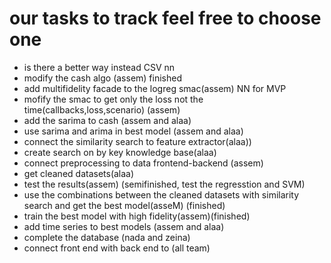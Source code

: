 # our tasks to track feel free to choose one
- is there a better way instead CSV nn 
- modify the cash algo (assem) finished
- add multifidelity facade to the logreg smac(assem) NN for MVP
- mofify the smac to get only the loss not the time(callbacks,loss,scenario) (assem)
- add the sarima to cash (assem and alaa)
- use sarima and arima in best model (assem and alaa)
- connect the similarity search to feature extractor(alaa))
- create search on by key knowledge base(alaa)
- connect preprocessing to data frontend-backend (assem)
- get cleaned datasets(alaa)
- test the results(assem) (semifinished, test the regresstion and SVM)
- use the combinations between the cleaned datasets with similarity search and get the best model(asseM) (finished)
- train the best model with high fidelity(assem)(finished)
- add time series to best models (assem and alaa)
- complete the database (nada and zeina)
- connect front end with back end to (all team)
